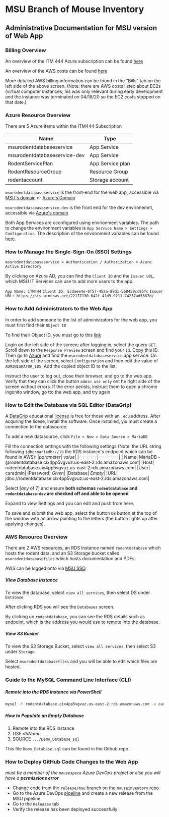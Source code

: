 # MSU Branch of Mouse Inventory

## Administrative Documentation for MSU version of Web App

### Billing Overview

An overview of the ITM 444 Azure subscription can be found [here](https://portal.azure.com/#blade/Microsoft_Azure_CostManagement/Menu/costanalysis)

An overview of the AWS costs can be found [here](https://console.aws.amazon.com/billing/home?region=us-east-2#/)

More detailed AWS billing information can be found in the "Bills" tab on the left side of the above screen. (Note: there are AWS costs listed about EC2s (virtual computer instances; his was only relevant during early development and the instance was terminated on 04/18/20 so the EC2 costs stopped on that date.)

### Azure Resource Overview

There are 5 Azure items within the ITM444 Subscription

| Name | Type |
|------|------|
|msurodentdatabaseservice|App Service|
|msurodentdatabaseservice-dev|App Service|
|RodentServicePlan|App Service plan|
|RodentResourceGroup|Resource Group|
|rodentaccount|Storage account|

`msurodentdatabaseservice` is the front-end for the web app, accessible via [MSU's domain](https://carrodentdatabase.msu.edu/) or [Azure's Domain](https://msurodentdatabaseservice.azurewebsites.net/)

`msurodentdatabaseservice-dev` is the front end for the dev envrionemnt, accessible via [Azure's domain](https://msurodentdatabaseservice-dev.azurewebsites.net/)

Both App Services are cconfigured using envrionment variables. The path to change the environment variables is `App Service Name > Settings > Configuration`. The description of the environment variables can be found [here](https://github.com/musIndex/mouseinventory#environment-variables).

### How to Manage the Single-Sign-On (SSO) Settings

`msurodentdatabaseservice > Authentication / Authorization > Azure Active Directory`

By clicking on Azure AD, you can find the  `Client ID` and the `Issuer URL`, which MSU IT Services can use to add more users to the app.

`App Name: ITM444`
`Client ID: 5cdaee4e-6f57-452a-89d1-568459cc95fc`
`Issuer URL: https://sts.windows.net/22177130-642f-41d9-9211-74237ad5687d/`

### How to Add Administrators to the Web App

In order to add someone to the list of administrators for the web app, you must first find their `Object ID`

To find their Object ID, you must go to this [link](https://developer.microsoft.com/en-us/graph/graph-explorer/preview)

Login on the left side of the screen; after logging in, select the query `GET`. Scroll down to the `Response Preview` screen and find your `id`. Copy this ID. Then go to [Azure](https://www.portal.azure.com/) and find the `msurodentdatabaseservice` app service. On the left side of the screen, select `Configuration` and then edit the value of `ADMINISRATOR_IDS`. Add the copied object ID to the list.

Instruct the user to log out, close their browser, and go to the web app. Verify that they can click the button `admin use only` ont he right side of the screen without errors. If the error perists, instruct them to open a chrome ingonito window, go tto the web app, and try again

### How to Edit the Database via SQL Editor (DataGrip)

A [DataGrip](https://www.jetbrains.com/datagrip/) educational [license](https://www.jetbrains.com/community/education/#students) is free for those with an `.edu` address. After acquring the licese, install the software. Once installed, yiu must create a connection to the datasource.

To add a new datasource, click `File > New > Data Source > MariaDB`

Fill the connection settings with the following settings (Note: the URL string following `jdbc:mariadb://` is the RDS instance's endpoint which can be found in AWS):
|*parameter*| *value*|
|---------|----------|
| Name| MariaDB - @rodentdatabase.cix4pp5vgvuz.us-east-2.rds.amazonaws.com|
|Host| rodentdatabase.cix4pp5vgvuz.us-east-2.rds.amazonaws.com|
|User| caradmin|
|Password| *Given*|
|Database| *Empty*|
|URL| jdbc://rodentdatabase.cix4pp5vgvuz.us-east-2.rds.amazonaws.com|

Select [*any* of 7] and ensure **both schemas `rodentdatabase` and `rodentdatabase-dev` are checked off and able to be opened**

Expand to view Settings and you can edit and push from here.

To save and submit the web app, select the button `DB` button at the top of the window with an arrow pointing to the letters (the button lights up after applying changes).

### AWS Resource Overview

There are 2 AWS resources, an RDS Instance named `rodentdatabase` which hosts the rodent data, and an S3 Storage bucket called `msurodentdatabasefiles` which hosts documentation and PDFs. 

AWS can be logged onto via [MSU SSO](https://auth.msu.edu/).

##### View Database Instance

To view the database, select `view all services`, then select DS under `Database`

After clicking RDS you will see the `Databases` screen.

By clicking on `rodentdatabase`, you can see the RDS details such as endpoint, which is the address you would use to remote into the database.

##### View S3 Bucket

To view the S3 Storage Bucket, select `view all services`, then select S3 under `Storage`.

Select `msurodentdatabasefiles` and you will be able to edit which files are hosted.

### Guide to the MySQL Command Line Interface (CLI)

##### Remote into the RDS instance via PowerShell

```sh
mysql -h rodentdatabase.cix4pp5vgvuz.us-east-2.rds.amazonaws.com -u caradmin -p <password>
```

##### How to Populate an Empty Database

1. Remote into the RDS instance
2. USE *dbName*
3. SOURCE `.../Demo_Database_sql`

This file `Demo_Database.sql` can be found in the Github repo.

### How to Deploy GitHub Code Changes to the Web App
*must be a member of the `mousespace` Azure DevOps project or else you will have a* ***permissions error***

* Change code from the `release/msu` branch on the `mouseinventory` [repo](https://github.com/musIndex/mouseinventory/tree/release/msu) 
* Go to the Azure DevOps [pipeline](https://dev.azure.com/EstelleWall/mousespace/_releaseDefinition?definitionId=2&_a=definition-tasks) and create a new release from the MSU pipeline
* Go to the `Releases` tab
* Verify the release has been deployed successfully
